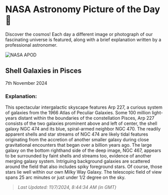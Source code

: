 
  # NASA Astronomy Picture of the Day 🌌

  Discover the cosmos! Each day a different image or photograph of our fascinating universe is featured, along with a brief explanation written by a professional astronomer.

![NASA APOD](https://apod.nasa.gov/apod/image/2411/NGC474_S1_Crop.jpg)

## Shell Galaxies in Pisces

7th November 2024

### Explanation: 

This spectacular intergalactic skyscape features Arp 227, a curious system of galaxies from the 1966 Atlas of Peculiar Galaxies. Some 100 million light-years distant within the boundaries of the constellation Pisces, Arp 227 consists of the two galaxies prominent above and left of center, the shell galaxy NGC 474 and its blue, spiral-armed neighbor NGC 470. The readily apparent shells and star streams of NGC 474 are likely tidal features originating from the accretion of another smaller galaxy during close gravitational encounters that began over a billion years ago. The large galaxy on the bottom righthand side of the deep image, NGC 467, appears to be surrounded by faint shells and streams too, evidence of another merging galaxy system. Intriguing background galaxies are scattered around the field that also includes spiky foreground stars. Of course, those stars lie well within our own Milky Way Galaxy. The telescopic field of view spans 25 arc minutes or just under 1/2 degree on the sky.

> _Last Updated: 11/7/2024, 8:44:34 AM (in GMT)_
